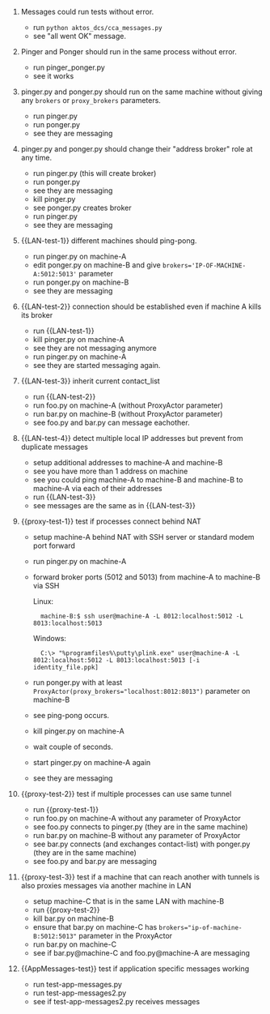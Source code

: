 1. Messages could run tests without error.

    * run `python aktos_dcs/cca_messages.py`
    * see "all went OK" message.

2. Pinger and Ponger should run in the same process without error.

    * run pinger_ponger.py
    * see it works

3. pinger.py and ponger.py should run on the same machine without giving any `brokers` or `proxy_brokers` parameters.

    * run pinger.py
    * run ponger.py
    * see they are messaging

4. pinger.py and ponger.py should change their "address broker" role at any time.

    * run pinger.py (this will create broker)
    * run ponger.py
    * see they are messaging
    * kill pinger.py
    * see ponger.py creates broker
    * run pinger.py
    * see they are messaging

5. {{LAN-test-1}} different machines should ping-pong.

    * run pinger.py on machine-A
    * edit ponger.py on machine-B and give `brokers='IP-OF-MACHINE-A:5012:5013'` parameter
    * run ponger.py on machine-B
    * see they are messaging

6. {{LAN-test-2}} connection should be established even if machine A kills its broker

    * run {{LAN-test-1}}
    * kill pinger.py on machine-A
    * see they are not messaging anymore
    * run pinger.py on machine-A
    * see they are started messaging again.

6. {{LAN-test-3}} inherit current contact_list

    * run {{LAN-test-2}}
    * run foo.py on machine-A (without ProxyActor parameter)
    * run bar.py on machine-B (without ProxyActor parameter)
    * see foo.py and bar.py can message eachother.

7. {{LAN-test-4}} detect multiple local IP addresses but prevent from duplicate messages

    * setup additional addresses to machine-A and machine-B
    * see you have more than 1 address on machine
    * see you could ping machine-A to machine-B and machine-B to machine-A via each of their addresses
    * run {{LAN-test-3}}
    * see messages are the same as in {{LAN-test-3}}

8. {{proxy-test-1}} test if processes connect behind NAT

    * setup machine-A behind NAT with SSH server or standard modem port forward
    * run pinger.py on machine-A
    * forward broker ports (5012 and 5013) from machine-A to machine-B via SSH

        Linux:

            machine-B:$ ssh user@machine-A -L 8012:localhost:5012 -L 8013:localhost:5013

        Windows:

            C:\> "%programfiles%\putty\plink.exe" user@machine-A -L 8012:localhost:5012 -L 8013:localhost:5013 [-i identity_file.ppk]

    * run ponger.py with at least `ProxyActor(proxy_brokers="localhost:8012:8013")` parameter on machine-B
    * see ping-pong occurs.
    * kill pinger.py on machine-A
    * wait couple of seconds.
    * start pinger.py on machine-A again
    * see they are messaging

9. {{proxy-test-2}} test if multiple processes can use same tunnel

    * run {{proxy-test-1}}
    * run foo.py on machine-A without any parameter of ProxyActor
    * see foo.py connects to pinger.py (they are in the same machine)
    * run bar.py on machine-B without any parameter of ProxyActor
    * see bar.py connects (and exchanges contact-list) with ponger.py (they are in the same machine)
    * see foo.py and bar.py are messaging

10. {{proxy-test-3}} test if a machine that can reach another with tunnels is also
    proxies messages via another machine in LAN

    * setup machine-C that is in the same LAN with machine-B
    * run {{proxy-test-2}}
    * kill bar.py on machine-B
    * ensure that bar.py on machine-C has `brokers="ip-of-machine-B:5012:5013"` parameter in the ProxyActor
    * run bar.py on machine-C
    * see if bar.py@machine-C and foo.py@machine-A are messaging

11. {{AppMessages-test}} test if application specific messages working

    * run test-app-messages.py
    * run test-app-messages2.py
    * see if test-app-messages2.py receives messages


